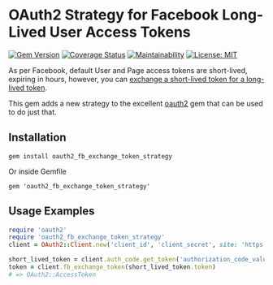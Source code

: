 # OAuth2 Strategy for Facebook Long-Lived User Access Tokens

[![Gem Version](https://badge.fury.io/rb/oauth2_fb_exchange_token_strategy.svg)](https://badge.fury.io/rb/oauth2_fb_exchange_token_strategy)
[![Coverage Status](https://coveralls.io/repos/github/fdeschenes/oauth2-fb-exchange-token-strategy/badge.svg?branch=master)](https://coveralls.io/github/fdeschenes/oauth2-fb-exchange-token-strategy?branch=master)
[![Maintainability](https://api.codeclimate.com/v1/badges/34355bd39e55a168918a/maintainability)](https://codeclimate.com/github/fdeschenes/oauth2-fb-exchange-token-strategy/maintainability)
[![License: MIT](https://img.shields.io/badge/License-MIT-green.svg)](https://opensource.org/licenses/MIT)

As per Facebook, default User and Page access tokens are short-lived, expiring in hours, however, you can [exchange a short-lived token for a long-lived token](https://developers.facebook.com/docs/facebook-login/access-tokens/refreshing/).

This gem adds a new strategy to the excellent [oauth2](https://github.com/oauth-xx/oauth2) gem that can be used to do just that.

## Installation

```
gem install oauth2_fb_exchange_token_strategy
```

Or inside Gemfile

```
gem 'oauth2_fb_exchange_token_strategy'
```

## Usage Examples

```ruby
require 'oauth2'
require 'oauth2_fb_exchange_token_strategy'
client = OAuth2::Client.new('client_id', 'client_secret', site: 'https://graph.facebook.com/v9.0', authorize_url: 'https://www.facebook.com/v8.0/dialog/oauth', token_url: 'oauth/access_token')

short_lived_token = client.auth_code.get_token('authorization_code_value', redirect_uri: 'http://example.org/oauth2/callback')
token = client.fb_exchange_token(short_lived_token.token)
# => OAuth2::AccessToken
```
